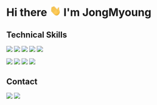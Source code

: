 # Hi there <img src="https://raw.githubusercontent.com/ABSphreak/ABSphreak/master/gifs/Hi.gif" width="30px"> I'm JongMyoung

## Technical Skills
<img src="https://img.shields.io/badge/Android-3DDC84?style=flat-square&logo=Android&logoColor=white"/> <img src="https://img.shields.io/badge/jetpackcompose-4285F4?style=flat-square&logo=jetpackcompose&logoColor=white"/> <img src="https://img.shields.io/badge/Kotlin-7F52FF?&style=flat-square&logo=kotlin&logoColor=white"/> <img src="https://img.shields.io/badge/Java-ED8B00?style=flat-square&logo=openjdk&logoColor=white"/> <img src="https://img.shields.io/badge/Python-3776AB?style=flat-square&logo=python&logoColor=white"/> 

<img src="https://img.shields.io/badge/Android_Studio-3DDC84?style=flat-square&logo=android-studio&logoColor=white"/> <img src="https://img.shields.io/badge/intellijidea-FF318C?style=flat-square&logo=intellij-idea&logoColor=white"/> <img src="https://img.shields.io/badge/GIT-E44C30?style=flat-square&logo=git&logoColor=white"/> <img src="https://img.shields.io/badge/GitHub-100000?style=flat-square&logo=github&logoColor=white"/> 

## Contact
<a href="mailto:jm991014@gmail.com"><img src="https://img.shields.io/badge/Gmail-D14836?style=flat-square&logo=gmail&logoColor=white"/></a> <a href="https://jongmyoung.tistory.com"><img src="https://img.shields.io/badge/Blog-EB531f?style=flat-square&logo=tistory&logoColor=white"/></a>
